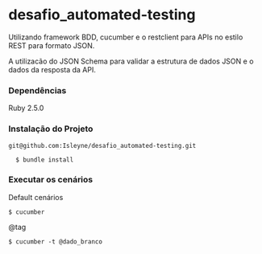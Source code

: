 # desafio_automated-testing


Utilizando framework BDD, cucumber e o restclient para APIs no estilo REST para formato JSON.

A utilizacão do JSON Schema para validar a estrutura de dados JSON e o dados da resposta da API.


### Dependências
Ruby 2.5.0


### Instalação do Projeto
```
git@github.com:Isleyne/desafio_automated-testing.git
```

```
  $ bundle install
```

### Executar os cenários
Default cenários

```$ cucumber```

@tag

```$ cucumber -t @dado_branco```
